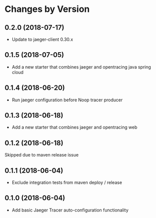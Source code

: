 Changes by Version
==================


0.2.0 (2018-07-17)
-------------------

- Update to jaeger-client 0.30.x

0.1.5 (2018-07-05)
-------------------

- Add a new starter that combines jaeger and opentracing java spring cloud


0.1.4 (2018-06-20)
-------------------

- Run jaeger configuration before Noop tracer producer

0.1.3 (2018-06-18)
-------------------

- Add a new starter that combines jaeger and opentracing web


0.1.2 (2018-06-18)
-------------------

Skipped due to maven release issue


0.1.1 (2018-06-04)
-------------------

- Exclude integration tests from maven deploy / release

0.1.0 (2018-06-04)
-------------------

- Add basic Jaeger Tracer auto-configuration functionality
